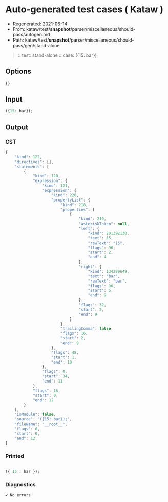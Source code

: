 # Auto-generated test cases ( Kataw )
- Regenerated: 2021-06-14
- From: kataw/test/__snapshot__/parser/miscellaneous/should-pass/autogen.md
- Path: kataw/test/__snapshot__/parser/miscellaneous/should-pass/gen/stand-alone
> :: test: stand-alone
> :: case: ({15: bar});
## Options

`````js
{}
`````
## Input

`````js
({15: bar});
`````
## Output

### CST

```javascript
{
    "kind": 122,
    "directives": [],
    "statements": [
        {
            "kind": 120,
            "expression": {
                "kind": 121,
                "expression": {
                    "kind": 220,
                    "propertyList": {
                        "kind": 218,
                        "properties": [
                            {
                                "kind": 219,
                                "asteriskToken": null,
                                "left": {
                                    "kind": 201392130,
                                    "text": 15,
                                    "rawText": "15",
                                    "flags": 96,
                                    "start": 2,
                                    "end": 4
                                },
                                "right": {
                                    "kind": 134299649,
                                    "text": "bar",
                                    "rawText": "bar",
                                    "flags": 96,
                                    "start": 5,
                                    "end": 9
                                },
                                "flags": 32,
                                "start": 2,
                                "end": 9
                            }
                        ],
                        "trailingComma": false,
                        "flags": 16,
                        "start": 2,
                        "end": 9
                    },
                    "flags": 48,
                    "start": 1,
                    "end": 10
                },
                "flags": 0,
                "start": 34,
                "end": 11
            },
            "flags": 16,
            "start": 0,
            "end": 12
        }
    ],
    "isModule": false,
    "source": "({15: bar});",
    "fileName": "__root__",
    "flags": 0,
    "start": 0,
    "end": 12
}
```

### Printed

```javascript

({ 15 : bar });

```

### Diagnostics

```javascript
✔ No errors
```

